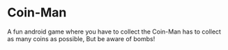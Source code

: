 # Coin-Man
A fun android game where you have to collect the Coin-Man has to collect as many coins as possible, But be aware of bombs!
